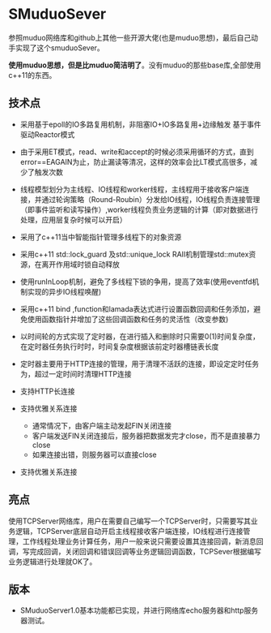 # SMuduoSever

参照muduo网络库和github上其他一些开源大佬(也是muduo思想)，最后自己动手实现了这个smuduoSever。

**使用muduo思想，但是比muduo简洁明了**。没有muduo的那些base库,全部使用c++11的东西。



## 技术点

- 采用基于epoll的IO多路复用机制，非阻塞IO+IO多路复用+边缘触发  基于事件驱动Reactor模式
- 由于采用ET模式，read、write和accept的时候必须采用循环的方式，直到error==EAGAIN为止，防止漏读等清况，这样的效率会比LT模式高很多，减少了触发次数
- 线程模型划分为主线程、IO线程和worker线程，主线程用于接收客户端连接，并通过轮询策略（Round-Roubin）分发给IO线程，IO线程负责连接管理（即事件监听和读写操作）,worker线程负责业务逻辑的计算（即对数据进行处理，应用层复杂时候可以开启）
- 采用了c++11当中智能指针管理多线程下的对象资源
- 采用c++11 std::lock_guard 及std::unique_lock RAII机制管理std::mutex资源，在离开作用域时锁自动释放
- 使用runInLoop机制，避免了多线程下锁的争用，提高了效率(使用eventfd机制实现的异步IO线程唤醒)
- 采用c++11 bind ,function和lamada表达式进行设置函数回调和任务添加，避免使用函数指针并增加了这些回调函数和任务的灵活性（改变参数)
- 以时间轮的方式实现了定时器，在进行插入和删除时只需要0(1)时间复杂度，在定时器任务执行时时，时间复杂度根据该前定时器槽链表长度
- 定时器主要用于HTTP连接的管理，用于清理不活跃的连接，即设定定时任务为，超过一定时间时清理HTTP连接
- 支持HTTP长连接
- 支持优雅关系连接

  - 通常情况下，由客户端主动发起FIN关闭连接
  - 客户端发送FIN关闭连接后，服务器把数据发完才close，而不是直接暴力close
  - 如果连接出错，则服务器可以直接close
- 支持优雅关系连接

## 亮点

使用TCPServer网络库，用户在需要自己编写一个TCPServer时，只需要写其业务逻辑，TCPServer底层自动开启主线程接收客户端连接，IO线程进行连接管理，工作线程处理业务计算任务，用户一般来说只需要设置其连接回调，新消息回调，写完成回调，关闭回调和错误回调等业务逻辑回调函数，TCPSever根据编写业务逻辑进行处理就OK了。

## 版本

- SMuduoServer1.0基本功能都已实现，并进行网络库echo服务器和http服务器测试。
